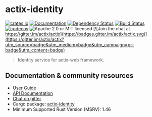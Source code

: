 # actix-identity

[![crates.io](https://img.shields.io/crates/v/actix-identity)](https://crates.io/crates/actix-identity)
[![Documentation](https://docs.rs/actix-identity/badge.svg)](https://docs.rs/actix-identity)
[![Dependency Status](https://deps.rs/crate/actix-identity/0.2.1/status.svg)](https://deps.rs/crate/actix-identity/0.2.1)
[![Build Status](https://travis-ci.org/actix/actix-identity.svg?branch=master)](https://travis-ci.org/actix/actix-identity)
[![codecov](https://codecov.io/gh/actix/actix-identity/branch/master/graph/badge.svg)](https://codecov.io/gh/actix/actix-identity)
![Apache 2.0 or MIT licensed](https://img.shields.io/crates/l/actix-identity)
[![Join the chat at https://gitter.im/actix/actix](https://badges.gitter.im/actix/actix.svg)](https://gitter.im/actix/actix?utm_source=badge&utm_medium=badge&utm_campaign=pr-badge&utm_content=badge)

> Identity service for actix-web framework.

## Documentation & community resources

* [User Guide](https://actix.rs/docs/)
* [API Documentation](https://docs.rs/actix-identity/)
* [Chat on gitter](https://gitter.im/actix/actix)
* Cargo package: [actix-identity](https://crates.io/crates/actix-identity)
* Minimum Supported Rust Version (MSRV): 1.46
